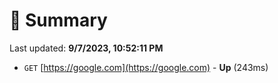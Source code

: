 # 📖 Summary
Last updated: **9/7/2023, 10:52:11 PM**

- `GET` [https://google.com](https://google.com) - **Up** (243ms)
